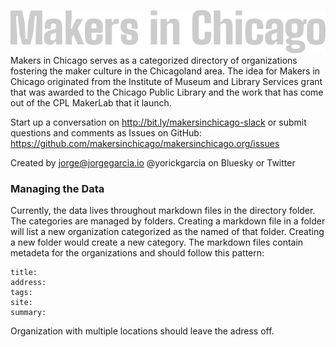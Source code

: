 ![Makers in Chicago](/style400/static/images/logotype.png)  
Makers in Chicago serves as a categorized directory of organizations fostering the maker culture in the Chicagoland area. The idea for Makers in Chicago originated from the Institute of Museum and Library Services grant that was awarded to the Chicago Public Library and the work that has come out of the CPL MakerLab that it launch. 

Start up a conversation on http://bit.ly/makersinchicago-slack or submit questions and comments as Issues on GitHub: https://github.com/makersinchicago/makersinchicago.org/issues

Created by jorge@jorgegarcia.io
@yorickgarcia on Bluesky or Twitter

### Managing the Data

Currently, the data lives throughout markdown files in the directory folder. The categories are managed by folders. Creating a markdown file in a folder will list a new organization categorized as the named of that folder. Creating a new folder would create a new category. The markdown files contain metadeta for the organizations and should follow this pattern:

```
title:  
address:  
tags:  
site:  
summary:  
```

Organization with multiple locations should leave the adress off.
